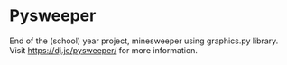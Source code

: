 # Pysweeper
End of the (school) year project, minesweeper using graphics.py library.
Visit https://dj.je/pysweeper/ for more information.
